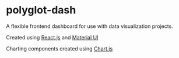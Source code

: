 # polyglot-dash
A flexible frontend dashboard for use with data visualization projects.

Created using [React.js](https://github.com/facebook/react) and [Material UI](https://github.com/mui-org/material-ui)

Charting components created using [Chart.js](https://github.com/chartjs/Chart.js)
